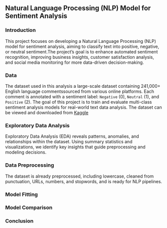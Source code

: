 ## Natural Language Processing  (NLP)  Model for Sentiment Analysis

### Introduction

This project focuses on developing a Natural Language Processing (NLP) model for sentiment analysis, aiming to classify text into positive, negative, or neutral sentiment.The project’s goal is to enhance automated sentiment recognition, improving business insights, customer satisfaction analysis, and social media monitoring for more data-driven decision-making.

### Data

The dataset used in this analysis a large-scale dataset containing 241,000+ English language commentssourced from various online platforms. Each comment is annotated with a sentiment label: `Negative` (0), `Neutral` (1), and `Positive` (2). The goal of this project is to train and evaluate multi-class sentiment analysis models for real-world text data analysis. The dataset can be viewed and downloaded from [Kaggle](https://www.kaggle.com/datasets/abdelmalekeladjelet/sentiment-analysis-dataset)

### Exploratory Data Analysis

Exploratory Data Analysis (EDA) reveals patterns, anomalies, and relationships within the dataset. Using summary statistics and visualizations, we identify key insights that guide preprocessing and modeling decisions.

### Data Preprocessing

The dataset is already preprocessed, including lowercase, cleaned from punctuation, URLs, numbers, and stopwords, and is ready for NLP pipelines.

### Model Fitting

### Model Comparison

### Conclusion
